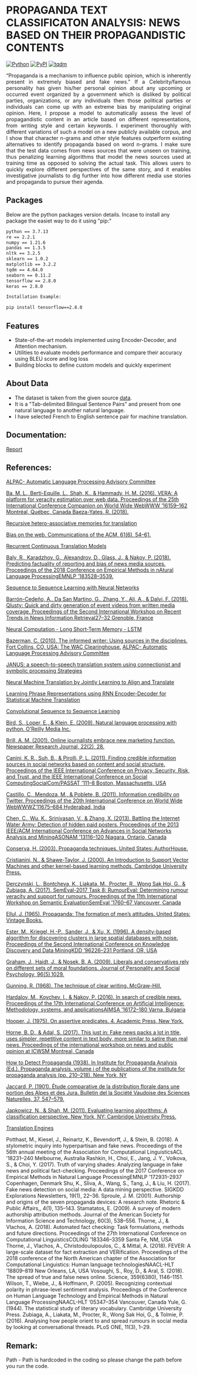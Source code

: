 # PROPAGANDA TEXT CLASSIFICATON ANALYSIS: NEWS BASED ON THEIR PROPAGANDISTIC CONTENTS
[![Python](https://warehouse-camo.ingress.cmh1.psfhosted.org/582ab2eba9d0e0f4acbea2fd883f604349908147/68747470733a2f2f696d672e736869656c64732e696f2f707970692f707976657273696f6e732f74656e736f72666c6f772e7376673f7374796c653d706c6173746963)](https://pypi.org/project/tensorflow/2.8.0/)
[![PyPI](https://warehouse-camo.ingress.cmh1.psfhosted.org/76cd0764983d405a55b91b028b8ea467797f1816/68747470733a2f2f62616467652e667572792e696f2f70792f74656e736f72666c6f772e737667)](https://pypi.org/project/tensorflow/2.8.0/)
[![tqdm](https://warehouse-camo.ingress.cmh1.psfhosted.org/6c7e16a4732b3e24d08c464d155bde3b89d95f80/68747470733a2f2f696d672e736869656c64732e696f2f707970692f707976657273696f6e732f7471646d2e7376673f6c6f676f3d707974686f6e266c6f676f436f6c6f723d7768697465)](https://pypi.org/project/tqdm/4.64.0/)


<p align="justify">
    “Propaganda is a mechanism to influence public opinion, which is inherently present in extremely biased and fake news.” If a Celebrity/famous personality has given his/her personal opinion about any upcoming or occurred event organized by a government which is disliked by political parties, organizations, or any individuals then those political parties or individuals can come up with an extreme bias by manipulating original opinion. Here, I propose a model to automatically assess the level of propagandistic content in an article based on different representations, from writing style and certain keywords. I experiment thoroughly with different variations of such a model on a new publicly available corpus, and I show that character n-grams and other style features outperform existing alternatives to identify propaganda based on word n-grams. I make sure that the test data comes from news sources that were unseen on training, thus penalizing learning algorithms that model the news sources used at training time as opposed to solving the actual task. This allows users to quickly explore different perspectives of the same story, and it enables investigative journalists to dig further into how different media use stories and propaganda to pursue their agenda.
</p>

## Packages

Below are the python packages version details. Incase to install any package the easiet way to do it using "pip:"

```bash
python == 3.7.13
re == 2.2.1       
numpy == 1.21.6       
pandas == 1.3.5        
nltk == 3.2.5
sklearn == 1.0.2
matplotlib == 3.2.2
tqdm == 4.64.0
seaborn == 0.11.2
tensorflow == 2.8.0
keras == 2.8.0

Installation Example:

pip install tensorflow==2.8.0
```

## Features

* State-of-the-art models implemented using Encoder-Decoder, and Attention mechanism.
* Utilities to evaluate models performance and compare their accuracy using BLEU score and log loss
* Building blocks to define custom models and quickly experiment

## About Data

* The dataset is taken from the given source [data](http://www.manythings.org/anki/).
* It is a "Tab-delimited Bilingual Sentence Pairs" and present from one natural language to another natural language.
* I have selected French to English sentence pair for machine translation.



## Documentation:

[Report](https://github.com/mofasa-20/PROPAGANDA-TEXT-CLASSIFICATON-ANALYSIS-/blob/main/Report/Project%20Report%20for%20GitHub.pdf)

## References:
[ALPAC- Automatic Language Processing Advisory Committee](https://en.wikipedia.org/wiki/ALPAC)

[Ba, M. L., Berti-Equille, L., Shah, K., & Hammady, H. M. (2016). VERA: A platform for veracity estimation over web data. Proceedings of the 25th International Conference Companion on World Wide WebWWW ’16159–162 Montréal, Québec, Canada Baeza-Yates, R. (2018).](https://dl.acm.org/doi/10.1145/2872518.2890536)

[Recursive hetero-associative memories for translation](https://citeseerx.ist.psu.edu/viewdoc/download?doi=10.1.1.43.1968&rep=rep1&type=pdf)

[Bias on the web. Communications of the ACM, 61(6), 54–61.](https://dl.acm.org/doi/10.1145/2872518.2890536)

[Recurrent Continuous Translation Models](https://aclanthology.org/D13-1176/)

[Baly, R., Karadzhov, G., Alexandrov, D., Glass, J., & Nakov, P. (2018). Predicting factuality of reporting and bias of news media sources. Proceedings of the 2018 Conference on Empirical Methods in nAtural Language ProcessingEMNLP ’183528–3539.](https://aclanthology.org/D18-1389/)

[Sequence to Sequence Learning with Neural Networks](https://proceedings.neurips.cc/paper/2014/file/a14ac55a4f27472c5d894ec1c3c743d2-Paper.pdf)

[Barrón-Cedeño, A., Da San Martino, G., Zhang, Y., Ali, A., & Dalvi, F. (2018). Qlusty: Quick and dirty generation of event videos from written media coverage. Proceedings of the Second International Workshop on Recent Trends in News Information Retrieval27–32 Grenoble, France](https://www.scopus.com/home.uri)

[Neural Computation - Long Short-Term Memory - LSTM ](https://direct.mit.edu/neco/article-abstract/9/8/1735/6109/Long-Short-Term-Memory?redirectedFrom=fulltext)

[Bazerman, C. (2010). The informed writer: Using sources in the disciplines. Fort Collins, CO, USA: The WAC Clearinghouse.](https://scholar.google.com/scholar_lookup?title=The%20informed%20writer%3A%20Using%20sources%20in%20the%20disciplines&author=C.%20Bazerman&publication_year=2010)
[ALPAC- Automatic Language Processing Advisory Committee](https://en.wikipedia.org/wiki/ALPAC)

[JANUS: a speech-to-speech translation system using connectionist and symbolic processing Strategies](https://isl.anthropomatik.kit.edu/downloads/CP_1991_JANUS-_A_Speech-to-Speech_Translation_System_Using_Connectionist_and_Symbolic_Processing_Strategies(1).pdf)

[Neural Machine Translation by Jointly Learning to Align and Translate](https://arxiv.org/abs/1409.0473#)

[Learning Phrase Representations using RNN Encoder-Decoder for Statistical Machine Translation](https://arxiv.org/abs/1406.1078)

[Convolutional Sequence to Sequence Learning](https://arxiv.org/abs/1705.03122)

[Bird, S., Loper, E., & Klein, E. (2009). Natural language processing with python. O’Reilly Media Inc.](https://books.google.ca/books?hl=en&lr=&id=KGIbfiiP1i4C&oi=fnd&pg=PR5&ots=Y4EfA1OBH5&sig=EHdt_ZsUX0AWJ4CzvD5QPFhCQ0s&redir_esc=y#v=onepage&q&f=false)

[Brill, A. M. (2001). Online journalists embrace new marketing function. Newspaper Research Journal, 22(2), 28.](https://journals.sagepub.com/doi/10.1177/073953290102200203)

[Canini, K. R., Suh, B., & Pirolli, P. L. (2011). Finding credible information sources in social networks based on content and social structure. Proceedings of the IEEE International Conference on Privacy, Security, Risk, and Trust, and the IEEE International Conference on Social ComputingSocialCom/PASSAT ’111–8 Boston, Massachusetts, USA](https://ieeexplore.ieee.org/document/6113088)

[Castillo, C., Mendoza, M., & Poblete, B. (2011). Information credibility on Twitter. Proceedings of the 20th International Conference on World Wide WebWWWZ’11675–684
Hyderabad, India](https://dl.acm.org/doi/10.1145/1963405.1963500)

[Chen, C., Wu, K., Srinivasan, V., & Zhang, X. (2013). Battling the Internet Water Army: Detection of hidden paid posters. Proceedings of the 2013 IEEE/ACM International Conference on Advances in Social Networks Analysis and MiningASONAM ’13116–120 Niagara, Ontario, Canada](https://dl.acm.org/doi/10.1145/2492517.2492637)

[Conserva, H. (2003). Propaganda techniques. United States: AuthorHouse.](https://books.google.ca/books?hl=en&lr=&id=5ip9vVZ-H4sC&oi=fnd&pg=PA2&ots=xjzMk6Fg7v&sig=6sdQuYJQOp1X0EkLKLWG52aHx6Q&redir_esc=y#v=onepage&q&f=false)

[Cristianini, N., & Shawe-Taylor, J. (2000). An Introduction to Support Vector Machines and other kernel-based learning methods. Cambridge University Press.](https://books.google.ca/books?hl=en&lr=&id=_PXJn_cxv0AC&oi=fnd&pg=PR9&ots=xTSd6B3qYf&sig=mOQjOmF1DZ3-G4lFbsGVX9lWu6o&redir_esc=y#v=onepage&q&f=false)

[Derczynski, L., Bontcheva, K., Liakata, M., Procter, R., Wong Sak Hoi, G., & Zubiaga, A. (2017). SemEval-2017 Task 8: RumourEval: Determining rumour veracity and
support for rumours. Proceedings of the 11th International Workshop on Semantic EvaluationSemEval ’1760–67 Vancouver, Canada](https://arxiv.org/abs/1704.05972)

[Ellul, J. (1965). Propaganda: The formation of men’s attitudes. United States: Vintage Books.](https://d1wqtxts1xzle7.cloudfront.net/52794526/Propaganda_-The_Formation_Of_Mens_Attitudes_By_Jacques_Ellul-with-cover-page-v2.pdf?Expires=1660436647&Signature=giCcyh1FxWOySvDCygdhyJVUMeN-GTKzwCeE5TeW7BSb-~T9Pi9e27zX6pZS7s~m6wt~a-G3bMWStcvrQtVxCXbVL1qqDlWFgPlx~X86Q2DJwqm~FPTZr7X8jyWMIiGdpU5-ailPSpYOLMf-nuZFm19KnNJfvuZ~bwaB5IONNENW5xPjFdk48QePkgSvYQByT72RBS2g6Ngxyc5X3U~cEVilyoVYW-7eUDJ5RqbjhbiNdEslT63k9Ui1W6Wha4E4XBuDGjV5cihOQ62k0wbZ5wpuDUYn~xzMYaKj3PiemXthYJv5a2jKQbJoS4vM~pRwCwVC4kyf12eHZkoz2PuQCw__&Key-Pair-Id=APKAJLOHF5GGSLRBV4ZA)

[Ester, M., Kriegel, H.-P., Sander, J., & Xu, X. (1996). A density-based algorithm for discovering clusters in large spatial databases with noise. Proceedings of the Second International Conference on Knowledge Discovery and Data MiningKDD ’96226–231 Portland, OR, USA](https://www.aaai.org/Papers/KDD/1996/KDD96-037.pdf?source=post_page)

[Graham, J., Haidt, J., & Nosek, B. A. (2009). Liberals and conservatives rely on different sets of moral foundations. Journal of Personality and Social Psychology, 96(5),1029.](https://psycnet.apa.org/doiLanding?doi=10.1037%2Fa0015141)

[Gunning, R. (1968). The technique of clear writing. McGraw-Hill.](https://agris.fao.org/agris-search/search.do?recordID=US201300348129)

[Hardalov, M., Koychev, I., & Nakov, P. (2016). In search of credible news. Proceedings of the 17th International Conference on Artificial Intelligence: Methodology, systems, and applicationsAIMSA ’16172–180 Varna, Bulgaria](https://link.springer.com/chapter/10.1007/978-3-319-44748-3_17)

[Hooper, J. (1975). On assertive predicates. 4. Academic Press, New York.](https://onlinelibrary.wiley.com/doi/10.1002/9781118611463.wbielsi003)

[Horne, B. D., & Adal, S. (2017). This just in: Fake news packs a lot in title, uses simpler, repetitive content in text body, more similar to satire than real news. Proceedings of the international workshop on news and public opinion at ICWSM Montreal, Canada](https://www.aaai.org/ocs/index.php/ICWSM/ICWSM17/paper/view/15772/14898)

[How to Detect Propaganda (1938). In Institute for Propaganda Analysis (Ed.). Propaganda analysis. volume i of the publications of the institute for propaganda analysis (pp. 210–218). New York, NY](https://www.scopus.com/home.uri)

[Jaccard, P. (1901). Étude comparative de la distribution florale dans une portion des Alpes et des Jura. Bulletin del la Société Vaudoise des Sciences Naturelles, 37,
547–579.](https://cir.nii.ac.jp/crid/1570009750546179712)

[Japkowicz, N., & Shah, M. (2011). Evaluating learning algorithms: A classification perspective. New York, NY: Cambridge University Press.](https://books.google.ca/books?hl=en&lr=&id=VoWIIOKVzR4C&oi=fnd&pg=PR7&ots=5y80VGQzKF&sig=-jl5r6f6JA0_VfZICyPSXLfbR2o&redir_esc=y#v=onepage&q&f=false)


[Translation Engines](https://www.academia.edu/5965803/Translation_Engines_Techniques_for_Machine_Translation_Arturo_Trujillo_Springer_Verlag_Applied_Computing_Heidelberg_1999_ISBN_1_85233_057_0111)



Potthast, M., Kiesel, J., Reinartz, K., Bevendorff, J., & Stein, B. (2018). A stylometric inquiry into hyperpartisan and fake news. Proceedings of the 56th annual meeting of the
Association for Computational LinguisticsACL ’18231–240 Melbourne, Australia
Rashkin, H., Choi, E., Jang, J. Y., Volkova, S., & Choi, Y. (2017). Truth of varying shades: Analyzing language in fake news and political fact-checking. Proceedings of the
2017 Conference on Empirical Methods in Natural Language ProcessingEMNLP ’172931–2937 Copenhagen, Denmark
Shu, K., Sliva, A., Wang, S., Tang, J., & Liu, H. (2017). Fake news detection on social media: A data mining perspective. SIGKDD Explorations Newsletters, 19(1), 22–36.
Sproule, J. M. (2001). Authorship and origins of the seven propaganda devices: A research note. Rhetoric & Public Affairs,, 4(1), 135–143.
Stamatatos, E. (2009). A survey of modern authorship attribution methods. Journal of the American Society for Information Science and Technology, 60(3), 538–556.
Thorne, J., & Vlachos, A. (2018). Automated fact checking: Task formulations, methods and future directions. Proceedings of the 27th International Conference on
Computational LinguisticsCOLING ’183346–3359 Santa Fe, NM, USA
Thorne, J., Vlachos, A., Christodoulopoulos, C., & Mittal, A. (2018). FEVER: A large-scale dataset for fact extraction and VERification. Proceedings of the 2018 conference of
the North American chapter of the Association for Computational Linguistics: Human language technologiesNAACL-HLT ’18809–819 New Orleans, LA, USA
Vosoughi, S., Roy, D., & Aral, S. (2018). The spread of true and false news online. Science, 359(6380), 1146–1151.
Wilson, T., Wiebe, J., & Hoffmann, P. (2005). Recognizing contextual polarity in phrase-level sentiment analysis. Proceedings of the Conference on Human Language
Technology and Empirical Methods in Natural Language ProcessingNAACL-HLT ’05347–354 Vancouver, Canada
Yule, G. (1944). The statistical study of literary vocabulary. Cambridge University Press.
Zubiaga, A., Liakata, M., Procter, R., Wong Sak Hoi, G., & Tolmie, P. (2016). Analysing how people orient to and spread rumours in social media by looking at
conversational threads. PLoS ONE, 11(3), 1–29.


## Remark:
Path - Path is hardcoded in the coding so please change the path before you run the code.


